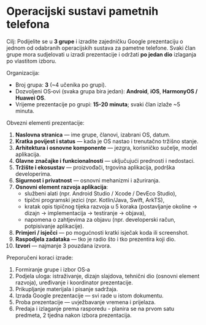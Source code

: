 # Operacijski sustavi pametnih telefona

Cilj: Podijelite se u **3 grupe** i izradite zajedničku Google prezentaciju o jednom od odabranih operacijskih sustava za pametne telefone. Svaki član grupe mora sudjelovati u izradi prezentacije i održati **po jedan dio** izlaganja po vlastitom izboru.

Organizacija:
- Broj grupa: **3** (~4 učenika po grupi).  
- Dozvoljeni OS‑ovi (svaka grupa bira jedan): **Android**, **iOS**, **HarmonyOS / Huawei OS**.   
- Vrijeme prezentacije po grupi: **15-20 minuta**; svaki član izlaže ~5 minuta.

Obvezni elementi prezentacije:
1. **Naslovna stranica** — ime grupe, članovi, izabrani OS, datum.  
2. **Kratka povijest i status** — kada je OS nastao i trenutačno tržišno stanje.  
3. **Arhitektura i osnovne komponente** — jezgra, korisničko sučelje, model aplikacija.  
4. **Glavne značajke i funkcionalnosti** — uključujući prednosti i nedostaci.  
5. **Tržište i ekosustav** — proizvođači, trgovina aplikacija, podrška developerima.  
6. **Sigurnost i privatnost** — osnovni mehanizmi i ažuriranja.  
7. **Osnovni element razvoja aplikacija**:  
   - službeni alati (npr. Android Studio / Xcode / DevEco Studio),  
   - tipični programski jezici (npr. Kotlin/Java, Swift, ArkTS),  
   - kratak opis tipičnog tijeka razvoja u 5 koraka (postavljanje okoline → dizajn → implementacija → testiranje → objava),  
   - napomena o zahtjevima za objavu (npr. developerski račun, potpisivanje aplikacije).
8. **Primjeri / isječci** — po mogućnosti kratki isječak koda ili screenshot.  
9. **Raspodjela zadataka** — tko je radio što i tko prezentira koji dio.  
10. **Izvori** — najmanje 3 pouzdana izvora.

Preporučeni koraci izrade:
1. Formiranje grupe i izbor OS‑a  
2. Podjela uloga: istraživanje, dizajn slajdova, tehnični dio (osnovni element razvoja), uređivanje i koordinator prezentacije.  
3. Prikupljanje materijala i pisanje sadržaja.  
4. Izrada Google prezentacije — svi rade u istom dokumentu.  
5. Proba prezentacije — uvježbavanje vremena i prijelaza.  
6. Predaja i izlaganje prema rasporedu - planira se na prvom satu predmeta, 2 tjedna nakon izbora prezentacija.